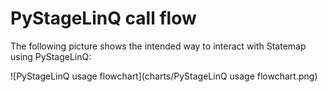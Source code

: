 # PyStageLinQ call flow
The following picture shows the intended way to interact with Statemap using PyStageLinQ:

![PyStageLinQ usage flowchart](charts/PyStageLinQ usage flowchart.png)
